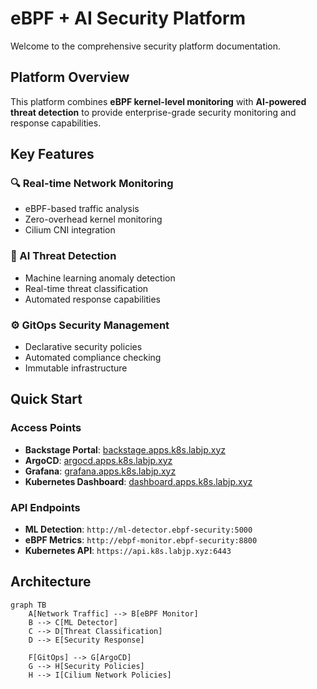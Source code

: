 # eBPF + AI Security Platform

Welcome to the comprehensive security platform documentation.

## Platform Overview

This platform combines **eBPF kernel-level monitoring** with **AI-powered threat detection** to provide enterprise-grade security monitoring and response capabilities.

## Key Features

### 🔍 Real-time Network Monitoring
- eBPF-based traffic analysis
- Zero-overhead kernel monitoring  
- Cilium CNI integration

### 🤖 AI Threat Detection
- Machine learning anomaly detection
- Real-time threat classification
- Automated response capabilities

### ⚙️ GitOps Security Management
- Declarative security policies
- Automated compliance checking
- Immutable infrastructure

## Quick Start

### Access Points
- **Backstage Portal**: [backstage.apps.k8s.labjp.xyz](http://backstage.apps.k8s.labjp.xyz)
- **ArgoCD**: [argocd.apps.k8s.labjp.xyz](http://argocd.apps.k8s.labjp.xyz)
- **Grafana**: [grafana.apps.k8s.labjp.xyz](http://grafana.apps.k8s.labjp.xyz)
- **Kubernetes Dashboard**: [dashboard.apps.k8s.labjp.xyz](http://dashboard.apps.k8s.labjp.xyz)

### API Endpoints
- **ML Detection**: `http://ml-detector.ebpf-security:5000`
- **eBPF Metrics**: `http://ebpf-monitor.ebpf-security:8800`
- **Kubernetes API**: `https://api.k8s.labjp.xyz:6443`

## Architecture

```mermaid
graph TB
    A[Network Traffic] --> B[eBPF Monitor]
    B --> C[ML Detector]
    C --> D[Threat Classification]
    D --> E[Security Response]
    
    F[GitOps] --> G[ArgoCD]
    G --> H[Security Policies]
    H --> I[Cilium Network Policies]
```